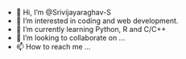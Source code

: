 - 👋 Hi, I’m @Srivijayaraghav-S
- 👀 I’m interested in coding and web development.
- 🌱 I’m currently learning Python, R and C/C++
- 💞️ I’m looking to collaborate on ...
- 📫 How to reach me ...

<!---
Srivijayaraghav-S/Srivijayaraghav-S is a ✨ special ✨ repository because its `README.md` (this file) appears on your GitHub profile.
You can click the Preview link to take a look at your changes.
--->

